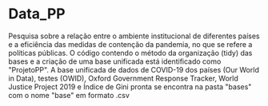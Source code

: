 # Data_PP
Pesquisa sobre a relação entre o ambiente institucional de diferentes países e a eficiência das medidas de contenção da pandemia, no que se refere a políticas públicas. O código contendo o método da organização (tidy) das bases e a criação de uma base unificada está identificado como "ProjetoPP". A base unificada de dados de COVID-19 dos países (Our World in Data), testes (OWID), Oxford Government Response Tracker, World Justice Project 2019 e Índice de Gini pronta se encontra na pasta "bases" com o nome "base" em formato .csv
